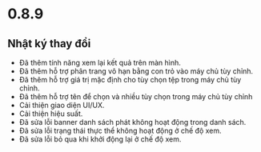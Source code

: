 # 0.8.9

## Nhật ký thay đổi

- Đã thêm tính năng xem lại kết quả trên màn hình.
- Đã thêm hỗ trợ phân trang vô hạn bằng con trỏ vào máy chủ tùy chỉnh.
- Đã thêm hỗ trợ giá trị mặc định cho tùy chọn tệp trong máy chủ tùy chỉnh.
- Đã thêm hỗ trợ tên để chọn và nhiều tùy chọn trong máy chủ tùy chỉnh
- Cải thiện giao diện UI/UX.
- Cải thiện hiệu suất.
- Đã sửa lỗi banner danh sách phát không hoạt động trong danh sách.
- Đã sửa lỗi trạng thái thực thể không hoạt động ở chế độ xem.
- Đã sửa lỗi bỏ qua khi khởi động lại ở chế độ xem.
